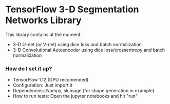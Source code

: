 # TensorFlow 3-D Segmentation Networks Library #

This library contains at the moment:
* 3-D U-net (or V-net) using dice loss and batch normalization
* 3-D Convolutional Autoencoder using dice loss/crossentropy and batch normalization

### How do I set it up? ###

* TensorFlow 1.12 (GPU recomended)
* Configuration: Just import it
* Dependencies: Numpy, skimage (for shape generation in example)
* How to run tests:
Open the jupyter notebooks and hit "run"
